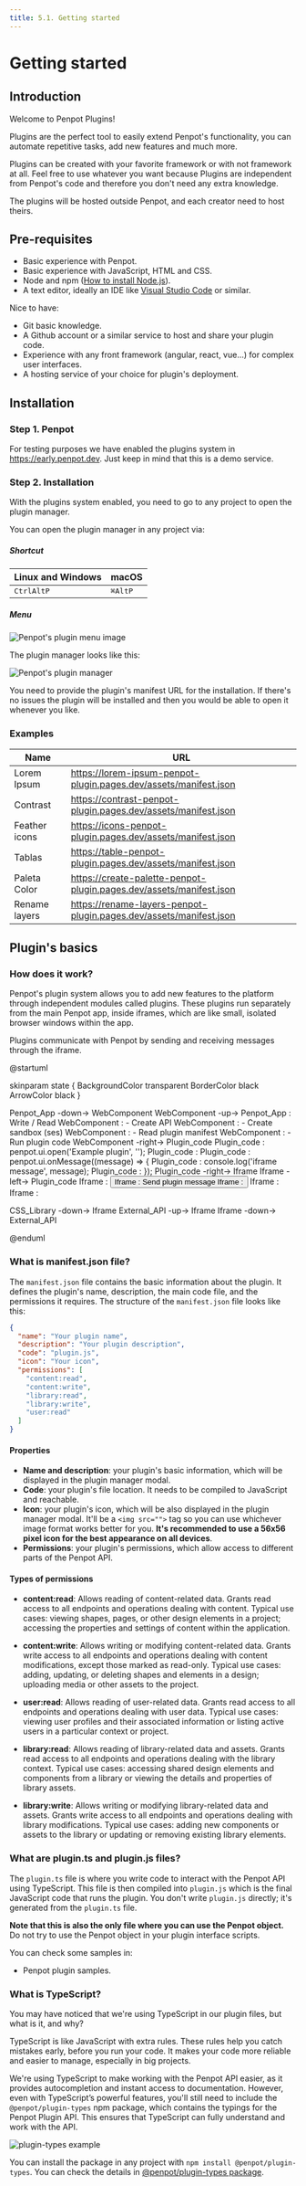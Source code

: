 ```yaml
---
title: 5.1. Getting started
---
```


# Getting started

## Introduction

Welcome to Penpot Plugins!

Plugins are the perfect tool to easily extend Penpot's functionality, you can automate repetitive tasks, add new features and much more.

Plugins can be created with your favorite framework or with not framework at all. Feel free to use whatever you want because Plugins are independent from Penpot's code and therefore you don't need any extra knowledge.

The plugins will be hosted outside Penpot, and each creator need to host theirs.

## Pre-requisites

- Basic experience with Penpot.
- Basic experience with JavaScript, HTML and CSS.
- Node and npm (<a target="_blank" href="https://nodejs.org/en/learn/getting-started/how-to-install-nodejs">How to install Node.js</a>).
- A text editor, ideally an IDE like <a target="_blank" href="https://code.visualstudio.com">Visual Studio Code</a> or similar.

Nice to have:

- Git basic knowledge.
- A Github account or a similar service to host and share your plugin code.
- Experience with any front framework (angular, react, vue...) for complex user interfaces.
- A hosting service of your choice for plugin's deployment.

## Installation

### Step 1. Penpot

For testing purposes we have enabled the plugins system in <a target="_blank" href="https://early.penpot.dev">https://early.penpot.dev</a>. Just keep in mind that this is a demo service.

### Step 2. Installation

With the plugins system enabled, you need to go to any project to open the plugin manager.

You can open the plugin manager in any project via:

##### Shortcut

| Linux and Windows                         | macOS                                  |
| ----------------------------------------- | -------------------------------------- |
| <kbd>Ctrl</kbd><kbd>Alt</kbd><kbd>P</kbd> | <kbd>⌘</kbd><kbd>Alt</kbd><kbd>P</kbd> |

##### Menu

![Penpot's plugin menu image](/img/plugins/plugin-menu.png)

The plugin manager looks like this:

![Penpot's plugin manager](/img/plugins/plugin-manager.png)

You need to provide the plugin's manifest URL for the installation. If there's no issues the plugin will be installed and then you would be able to open it whenever you like.

### Examples

| Name          | URL                                                                 |
| ------------- | ------------------------------------------------------------------- |
| Lorem Ipsum   | https://lorem-ipsum-penpot-plugin.pages.dev/assets/manifest.json    |
| Contrast      | https://contrast-penpot-plugin.pages.dev/assets/manifest.json       |
| Feather icons | https://icons-penpot-plugin.pages.dev/assets/manifest.json          |
| Tablas        | https://table-penpot-plugin.pages.dev/assets/manifest.json          |
| Paleta Color  | https://create-palette-penpot-plugin.pages.dev/assets/manifest.json |
| Rename layers | https://rename-layers-penpot-plugin.pages.dev/assets/manifest.json  |

## Plugin's basics

### How does it work?

Penpot's plugin system allows you to add new features to the platform through independent modules called plugins. These plugins run separately from the main Penpot app, inside iframes, which are like small, isolated browser windows within the app.

Plugins communicate with Penpot by sending and receiving messages through the iframe.

@startuml

skinparam state {
    BackgroundColor    transparent
    BorderColor        black
    ArrowColor         black
}

Penpot_App -down-> WebComponent
WebComponent -up-> Penpot_App : Write / Read
WebComponent : - Create API
WebComponent : - Create sandbox (ses)
WebComponent : - Read plugin manifest
WebComponent : - Run plugin code
WebComponent -right-> Plugin_code
Plugin_code : penpot.ui.open('Example plugin', '');
Plugin_code :
Plugin_code : penpot.ui.onMessage((message) => {
Plugin_code : console.log('iframe message', message);
Plugin_code : });
Plugin_code -right-> Iframe
Iframe -left-> Plugin_code
Iframe : <button type="button" data-appearance="primary">
Iframe : Send plugin message
Iframe : </button>
Iframe :
Iframe : <script type="text/javascript">
Iframe : document.querySelector('button').addEventListener(() => {
Iframe: parent.postMessage('test', '*');
Iframe : });
Iframe : </script>

CSS_Library -down-> Iframe
External_API -up-> Iframe
Iframe -down-> External_API

@enduml


### What is manifest.json file?

The `manifest.json` file contains the basic information about the plugin. It defines the plugin's name, description, the main code file, and the permissions it requires. The structure of the `manifest.json` file looks like this:

```json
{
  "name": "Your plugin name",
  "description": "Your plugin description",
  "code": "plugin.js",
  "icon": "Your icon",
  "permissions": [
    "content:read",
    "content:write",
    "library:read",
    "library:write",
    "user:read"
  ]
}
```

#### Properties

- **Name and description**: your plugin's basic information, which will be displayed in the plugin manager modal.
- **Code**: your plugin's file location. It needs to be compiled to JavaScript and reachable.
- **Icon**: your plugin's icon, which will be also displayed in the plugin manager modal. It'll be a `<img src="">` tag so you can use whichever image format works better for you. **It's recommended to use a 56x56 pixel icon for the best appearance on all devices**.
- **Permissions**: your plugin's permissions, which allow access to different parts of the Penpot API.

#### Types of permissions

- **content:read**: Allows reading of content-related data. Grants read access to all endpoints and operations dealing with content. Typical use cases: viewing shapes, pages, or other design elements in a project; accessing the properties and settings of content within the application.

- **content:write**: Allows writing or modifying content-related data. Grants write access to all endpoints and operations dealing with content modifications, except those marked as read-only. Typical use cases: adding, updating, or deleting shapes and elements in a design; uploading media or other assets to the project.

- **user:read**: Allows reading of user-related data. Grants read access to all endpoints and operations dealing with user data. Typical use cases: viewing user profiles and their associated information or listing active users in a particular context or project.

- **library:read**: Allows reading of library-related data and assets. Grants read access to all endpoints and operations dealing with the library context. Typical use cases: accessing shared design elements and components from a library or viewing the details and properties of library assets.

- **library:write**: Allows writing or modifying library-related data and assets. Grants write access to all endpoints and operations dealing with library modifications. Typical use cases: adding new components or assets to the library or updating or removing existing library elements.

### What are plugin.ts and plugin.js files?

The `plugin.ts` file is where you write code to interact with the Penpot API using TypeScript. This file is then compiled into `plugin.js` which is the final JavaScript code that runs the plugin. You don't write `plugin.js` directly; it's generated from the `plugin.ts` file.

**Note that this is also the only file where you can use the Penpot object.** Do not try to use the Penpot object in your plugin interface scripts.

You can check some samples in:

<!-- TODO: Add links -->

- Penpot plugin samples.

### What is TypeScript?

You may have noticed that we're using TypeScript in our plugin files, but what is it, and why?

TypeScript is like JavaScript with extra rules. These rules help you catch mistakes early, before you run your code. It makes your code more reliable and easier to manage, especially in big projects.

We're using TypeScript to make working with the Penpot API easier, as it provides autocompletion and instant access to documentation. However, even with TypeScript’s powerful features, you'll still need to include the `@penpot/plugin-types` npm package, which contains the typings for the Penpot Plugin API. This ensures that TypeScript can fully understand and work with the API.

![plugin-types example](/img/plugins/plugint-types-example.gif)

You can install the package in any project with `npm install @penpot/plugin-types`. You can check the details in [@penpot/plugin-types package](https://www.npmjs.com/package/@penpot/plugin-types).
